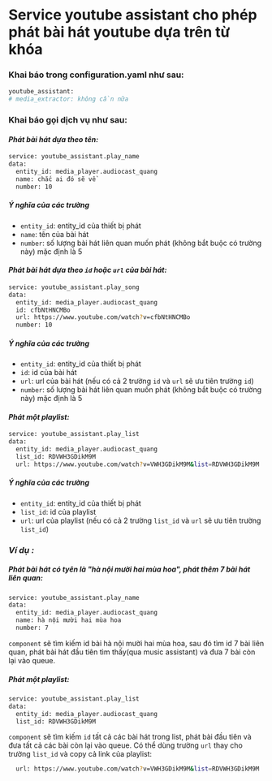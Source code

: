 # Service youtube assistant cho phép phát bài hát youtube dựa trên từ khóa

### Khai báo trong configuration.yaml như sau:

```sh
youtube_assistant:
# media_extractor: không cần nữa
```   
### Khai báo gọi dịch vụ như sau:
#### _Phát bài hát dựa theo tên:_
```sh
service: youtube_assistant.play_name
data:
  entity_id: media_player.audiocast_quang
  name: chắc ai đó sẽ về
  number: 10
```      
##### _Ý nghĩa của các trường_
- ```entity_id```: entity_id của thiết bị phát
- ```name```: tên của bài hát 
- ```number```: số lượng bài hát liên quan muốn phát (không bắt buộc có trường này) mặc định là 5
#### _Phát bài hát dựa theo ```id``` hoặc ```url``` của bài hát:_
```sh
service: youtube_assistant.play_song
data:
  entity_id: media_player.audiocast_quang
  id: cfbNtHNCMBo
  url: https://www.youtube.com/watch?v=cfbNtHNCMBo
  number: 10
```      
##### _Ý nghĩa của các trường_
- ```entity_id```: entity_id của thiết bị phát
- ```id```: id của bài hát 
- ```url```: url của bài hát (nếu có cả 2 trường ```id``` và ```url``` sẽ ưu tiên trường ```id```)
- ```number```: số lượng bài hát liên quan muốn phát (không bắt buộc có trường này) mặc định là 5
#### _Phát một playlist:_
```sh
service: youtube_assistant.play_list
data:
  entity_id: media_player.audiocast_quang
  list_id: RDVWH3GDikM9M
  url: https://www.youtube.com/watch?v=VWH3GDikM9M&list=RDVWH3GDikM9M
```      
##### _Ý nghĩa của các trường_
- ```entity_id```: entity_id của thiết bị phát
- ```list_id```: id của playlist
- ```url```: url của playlist (nếu có cả 2 trường ```list_id``` và ```url``` sẽ ưu tiên trường ```list_id```)
### _Ví dụ :_
##### Phát bài hát có tyên là "hà nội mười hai mùa hoa", phát thêm 7 bài hát liên quan:

```sh
service: youtube_assistant.play_name
data:
  entity_id: media_player.audiocast_quang
  name: hà nội mười hai mùa hoa
  number: 7
```
```component``` sẽ tìm kiếm id bài hà nội mười hai mùa hoa, sau đó tìm id 7 bài liên quan, phát bài hát đầu tiên tìm thấy(qua music assistant) và đưa 7 bài còn lại vào queue.
##### Phát một playlist:

```sh
service: youtube_assistant.play_list
data:
  entity_id: media_player.audiocast_quang
  list_id: RDVWH3GDikM9M
```
```component``` sẽ tìm kiếm ```id``` tất cả các bài hát trong list, phát bài đầu tiên và đưa tất cả các bài còn lại vào queue. Có thể dùng trường ```url``` thay cho trường ```list_id``` và copy cả link của playlist:
```sh
  url: https://www.youtube.com/watch?v=VWH3GDikM9M&list=RDVWH3GDikM9M
```



